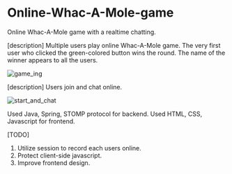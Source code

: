 # Online-Whac-A-Mole-game

Online Whac-A-Mole game with a realtime chatting.

[description] Multiple users play online Whac-A-Mole game. The very first user who clicked the green-colored button wins the round. The name of the winner appears to all the users.

![game_ing](https://user-images.githubusercontent.com/63962555/163133910-1f1e5b5a-cf15-425d-af12-131b087f1e61.gif)


[description] Users join and chat online.

![start_and_chat](https://user-images.githubusercontent.com/63962555/163133855-a73f2da0-8892-44b8-8239-88cd22429287.gif)

Used Java, Spring, STOMP protocol for backend.
Used HTML, CSS, Javascript for frontend.

[TODO]

1. Utilize session to record each users online.
2. Protect client-side javascript.
3. Improve frontend design.
